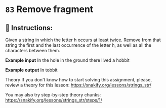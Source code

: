  # `83` Remove fragment

## 📝 Instructions:

Given a string in which the letter h occurs at least twice. Remove from that string the first and the last occurrence of the letter h, as well as all the characters between them.

**Example input**
In the hole in the ground there lived a hobbit

**Example output**
In tobbit

Theory
If you don't know how to start solving this assignment, please, review a theory for this lesson:
https://snakify.org/lessons/strings_str/  

You may also try step-by-step theory chunks:
https://snakify.org/lessons/strings_str/steps/1/